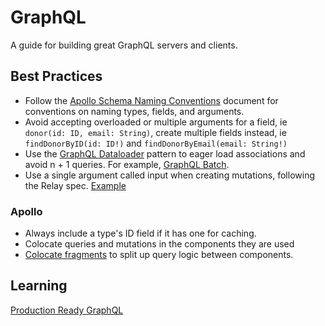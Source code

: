 # GraphQL

A guide for building great GraphQL servers and clients.

## Best Practices

- Follow the [Apollo Schema Naming Conventions] document for conventions on
  naming types, fields, and arguments.
- Avoid accepting overloaded or multiple arguments for a field, ie `donor(id: ID, email: String)`, create multiple fields instead, ie `findDonorByID(id: ID!)` and `findDonorByEmail(email: String!)`
- Use the [GraphQL Dataloader] pattern to eager load associations and avoid n + 1
  queries. For example, [GraphQL Batch].
- Use a single argument called input when creating mutations, following the
  Relay spec. [Example](graphql/examples/mutation_input.graphl)

### Apollo

- Always include a type's ID field if it has one for caching.
- Colocate queries and mutations in the components they are used
- [Colocate fragments] to split up query logic between components.

## Learning

[Production Ready GraphQL](https://book.productionreadygraphql.com)

[Apollo Schema Naming Conventions]: https://www.apollographql.com/docs/technotes/TN0002-schema-naming-conventions/
[Colocate fragments]: https://www.apollographql.com/docs/react/data/fragments/#colocating-fragments
[GraphQL Batch]: https://github.com/Shopify/graphql-batch
[GraphQL Dataloader]: https://xuorig.medium.com/the-graphql-dataloader-pattern-visualized-3064a00f319f
